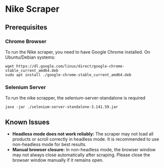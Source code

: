 # Nike Scraper

## Prerequisites

### Chrome Browser
To run the Nike scraper, you need to have Google Chrome installed. On Ubuntu/Debian systems:
```
wget https://dl.google.com/linux/direct/google-chrome-stable_current_amd64.deb
sudo apt install ./google-chrome-stable_current_amd64.deb
```

### Selenium Server
To run the nike scrapper, the selenium-server-standalone is required
```
java -jar ./selenium-server-standalone-3.141.59.jar
```

## Known Issues

- **Headless mode does not work reliably:** The scraper may not load all products or scroll correctly in headless mode. It is recommended to use non-headless mode for best results.
- **Manual browser closure:** In non-headless mode, the browser window may not always close automatically after scraping. Please close the browser window manually if it remains open.